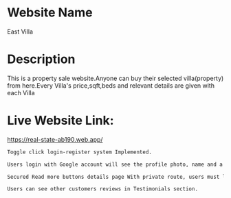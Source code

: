 # Website Name 
East Villa

# Description
This is a property sale website.Anyone can buy their selected villa(property) from here.Every Villa's price,sqft,beds and relevant details are given with each Villa


# Live Website Link:
https://real-state-ab190.web.app/

```bash
Toggle click login-register system Implemented. 
```

```bash
Users login with Google account will see the profile photo, name and a logout button.
```


```bash
Secured Read more buttons details page With private route, users must log in order to access it.

```

```bash
Users can see other customers reviews in Testimonials section.
```
